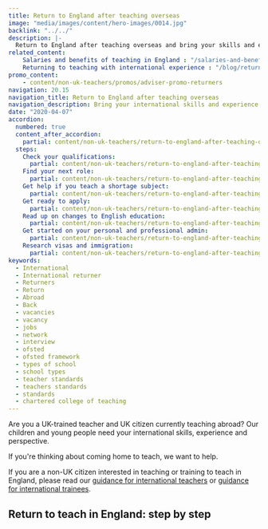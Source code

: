 ```yaml
---
title: Return to England after teaching overseas
image: "media/images/content/hero-images/0014.jpg"
backlink: "../../"
description: |-
  Return to England after teaching overseas and bring your skills and experience back to an English classroom. Get support to make your transition easier.
related_content:
    Salaries and benefits of teaching in England : "/salaries-and-benefits"
    Returning to teaching with international experience : "/blog/returning-to-teaching-with-international-experience"
promo_content:
    - content/non-uk-teachers/promos/adviser-promo-returners
navigation: 20.15
navigation_title: Return to England after teaching overseas
navigation_description: Bring your international skills and experience back to an English classroom and return to teach in England.
date: "2020-04-07"
accordion:
  numbered: true
  content_after_accordion:
    partial: content/non-uk-teachers/return-to-england-after-teaching-overseas/after-accordion
  steps:
    Check your qualifications:
      partial: content/non-uk-teachers/return-to-england-after-teaching-overseas/check-your-qualifications
    Find your next role:
      partial: content/non-uk-teachers/return-to-england-after-teaching-overseas/find-your-next-role
    Get help if you teach a shortage subject:
      partial: content/non-uk-teachers/return-to-england-after-teaching-overseas/support-for-teachers-of-shortage-subjects
    Get ready to apply:
      partial: content/non-uk-teachers/return-to-england-after-teaching-overseas/get-ready-to-apply
    Read up on changes to English education:
      partial: content/non-uk-teachers/return-to-england-after-teaching-overseas/read-up-on-changes-to-english-education
    Get started on your personal and professional admin:
      partial: content/non-uk-teachers/return-to-england-after-teaching-overseas/get-started-on-your-personal-and-professional-admin
    Research visas and immigration:
      partial: content/non-uk-teachers/return-to-england-after-teaching-overseas/research-visas-and-immigration
keywords:
  - International
  - International returner
  - Returners
  - Return
  - Abroad
  - Back
  - vacancies
  - vacancy
  - jobs
  - network
  - interview
  - ofsted
  - ofsted framework
  - types of school
  - school types
  - teacher standards
  - teachers standards
  - standards
  - chartered college of teaching
---
```


Are you a UK-trained teacher and UK citizen currently teaching abroad? Our
children and young people need your international skills, experience and
perspective.

If you're thinking about coming home to teach, we want to help.

If you are a non-UK citizen interested in teaching or training to teach in
England, please read our [guidance for international teachers](/non-uk-teachers/teach-in-england-if-you-trained-overseas) or
[guidance for international trainees](/non-uk-teachers/train-to-teach-in-england-as-an-international-student). 

## Return to teach in England: step by step
